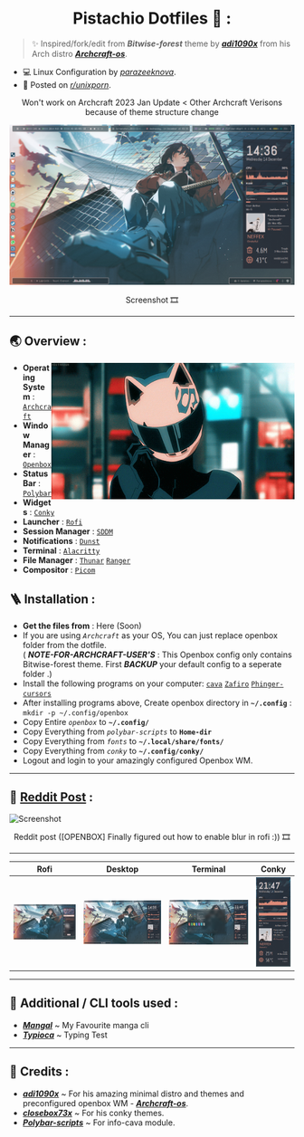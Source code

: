 <h1 align="center"> Pistachio Dotfiles 🍚 :</h1>

> ✨ Inspired/fork/edit from ***Bitwise-forest*** theme by [***adi1090x***](https://github.com/adi1090x) from his Arch distro [***Archcraft-os***](https://github.com/archcraft-os/archcraft).
- 💻 Linux Configuration by [*parazeeknova*](https://github.com/parazeeknova).
- 📌 Posted on [*r/unixporn*](https://www.reddit.com/r/unixporn/comments/zlmtu3/openbox_finally_figured_out_how_to_enable_blur_in/?utm_source=share&utm_medium=web2x&context=3).

<p align="center"> Won't work on Archcraft 2023 Jan Update < Other Archcraft Verisons because of theme structure change  </p>

![Screenshot](Preview/Desktop.png)

<p align="center"> Screenshot 🎞️ </p>

---

## 🌏 Overview :
<img align="right" src="https://github.com/parazeeknova/pistachio-dotfiles/blob/main/resources/biker.gif?raw=true" width='430'/>

- **Operating System** : [`Archcraft`](https://archcraft.io/)
- **Window Manager** : [`Openbox`](http://openbox.org/wiki/Main_Page)
- **Status Bar** : [`Polybar`](https://github.com/polybar/polybar)
- **Widgets** : [`Conky`](https://github.com/brndnmtthws/conky)
- **Launcher** : [`Rofi`](https://github.com/davatorium/rofi)
- **Session Manager** : [`SDDM`](https://wiki.archlinux.org/title/SDDM)
- **Notifications** : [`Dunst`](https://github.com/dunst-project/dunst)
- **Terminal** : [`Alacritty`](https://github.com/alacritty/alacritty)
- **File Manager** : [`Thunar`](https://wiki.archlinux.org/title/thunar) [`Ranger`](https://github.com/ranger/ranger)
- **Compositor** : [`Picom`](https://aur.archlinux.org/packages/picom-ibhagwan-git) 

## 🪜 Installation : 
- **Get the files from** : Here (Soon)
- If you are using _`Archcraft`_ as your OS, You can just replace openbox folder from the dotfile. <br>
( ***NOTE-FOR-ARCHCRAFT-USER'S*** : This Openbox config only contains Bitwise-forest theme. First ***BACKUP*** your default config to a seperate folder .)
- Install the following programs on your computer: [`cava`](https://github.com/karlstav/cava) [`Zafiro`](https://www.gnome-look.org/p/1209330) [`Phinger-cursors`](https://github.com/phisch/phinger-cursors) 
- After installing programs above, Create openbox directory in **`~/.config`** : `mkdir -p ~/.config/openbox`
- Copy Entire _`openbox`_ to **`~/.config/`** 
- Copy Everything from _`polybar-scripts`_ to **`Home-dir`**
- Copy Everything from _`fonts`_ to **`~/.local/share/fonts/`** 
- Copy Everything from _`conky`_ to **`~/.config/conky/`** 
- Logout and login to your amazingly configured Openbox WM.

---

## 🤖 [Reddit Post](https://www.reddit.com/r/unixporn/comments/zlmtu3/openbox_finally_figured_out_how_to_enable_blur_in/?utm_source=share&utm_medium=web2x&context=3) :
![Screenshot](Preview/Rice.png)
<p align="center"> Reddit post ([OPENBOX] Finally figured out how to enable blur in rofi :)) 🎞️ </p>

---
| Rofi | Desktop | Terminal | Conky |
| --- | --- | --- | --- |
|![Rofi](https://github.com/parazeeknova/pistachio-dotfiles/blob/main/Preview/Rofi-launcher.png)|![Desktop](https://github.com/parazeeknova/pistachio-dotfiles/blob/main/Preview/Desktop.png)|![Terminal](https://github.com/parazeeknova/pistachio-dotfiles/blob/main/Preview/Terminal.png)|![Conky](https://github.com/parazeeknova/pistachio-dotfiles/blob/main/Preview/Conky.png)|
---
## 🧩 Additional / CLI tools used :
- [***Mangal***](https://github.com/metafates/mangal) ~ My Favourite manga cli 
- [***Typioca***](https://github.com/bloznelis/typioca) ~ Typing Test 
---
## 🌟 Credits : 
- [***adi1090x***](https://github.com/adi1090x) ~ For his amazing minimal distro and themes and preconfigured openbox WM -  [***Archcraft-os***](https://github.com/archcraft-os).
- [***closebox73x***](https://www.gnome-look.org/u/closebox73x) ~ For his conky themes. 
- [***Polybar-scripts***](https://github.com/polybar/polybar-scripts) ~ For info-cava module. 
